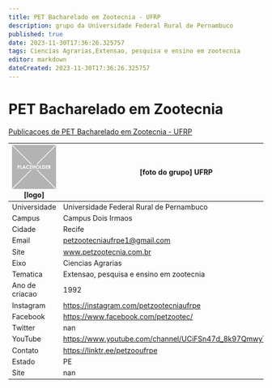 ```yaml
---
title: PET Bacharelado em Zootecnia - UFRP
description: grupo da Universidade Federal Rural de Pernambuco
published: true
date: 2023-11-30T17:36:26.325757
tags: Ciencias Agrarias,Extensao, pesquisa e ensino em zootecnia
editor: markdown
dateCreated: 2023-11-30T17:36:26.325757
---
```


# PET Bacharelado em Zootecnia

[Publicacoes de PET Bacharelado em Zootecnia - UFRP](/atividade/118PETBachareladoemZootecniaUFRP/feed.md)

| ![placeholder.png](/placeholder.png) [logo] | [foto do grupo] UFRP         |
| ------------------------------------------- | ------------------------------------------------- |
| Universidade                                | Universidade Federal Rural de Pernambuco      |
| Campus                                      | Campus Dois Irmaos            |
| Cidade                                      | Recife             |
| Email                                       | petzootecniaufrpe1@gmail.com             |
| Site                                        | www.petzootecnia.com.br              |
| Eixo                                        | Ciencias Agrarias              |
| Tematica                                    | Extensao, pesquisa e ensino em zootecnia          |
| Ano de criacao                              | 1992        |
| Instagram                                   | https://instagram.com/petzootecniaufrpe         |
| Facebook                                    | https://www.facebook.com/petzootec/          |
| Twitter                                     | nan           |
| YouTube                                     | https://www.youtube.com/channel/UCiFSn47d_8k97QmwyTJ0uNA           |
| Contato                                     | https://linktr.ee/petzooufrpe         |
| Estado                                      |  PE            |
| Site                                        | nan |
